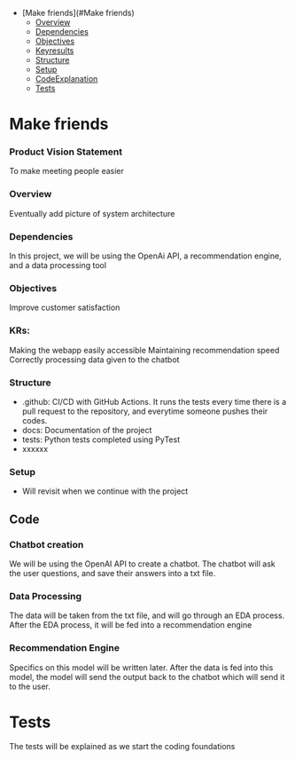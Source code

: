 - [Make friends](#Make friends)
  - [Overview](#Overview)
  - [Dependencies](#Dependencies)
  - [Objectives](#Objectives)
  - [Keyresults](#KRs)
  - [Structure](#Structure)
  - [Setup](#Setup)
  - [CodeExplanation](#Code)
  - [Tests](#Tests)


# Make friends
### Product Vision Statement
  To make meeting people easier 

### Overview
  Eventually add picture of system architecture


### Dependencies
  In this project, we will be using the OpenAi API, a recommendation engine, and a data processing tool

### Objectives
   Improve customer satisfaction
### KRs:
   Making the webapp easily accessible
   Maintaining recommendation speed
   Correctly processing data given to the chatbot


### Structure
* .github: CI/CD with GitHub Actions. It runs the tests every time there is a pull request to the repository, and everytime someone pushes their codes.
* docs: Documentation of the project
* tests: Python tests completed using PyTest
* xxxxxx

### Setup
* Will revisit when we continue with the project

## Code
### Chatbot creation
  We will be using the OpenAI API to create a chatbot. The chatbot will ask the user questions, and save their answers into a txt file.
### Data Processing
  The data will be taken from the txt file, and will go through an EDA process. After the EDA process, it will be fed into a recommendation engine
### Recommendation Engine
  Specifics on this model will be written later. After the data is fed into this model, the model will send the output back to the chatbot which will send it to the user.

# Tests
  The tests will be explained as we start the coding foundations
